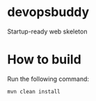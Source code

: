 # devopsbuddy
Startup-ready web skeleton

# How to build
Run the following command:
```
mvn clean install
```
